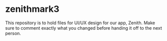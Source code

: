 # zenithmark3
This repository is to hold files for UI/UX design for our app, Zenith. Make sure to comment exactly what you changed before handing it off to the next person.
